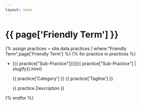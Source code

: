 ```yaml
---
layout: none
---
```


# {{ page['Friendly Term'] }} 

{% assign practices = site.data.practices | where:"Friendly Term",page['Friendly Term'] %}
{% for practice in practices  %}
  * [{{ practice["Sub-Practice"]}}]({{ practice["Sub-Practice"] | slugify}}.html)
    <p> {{ practice['Category'] }} {{ practice['Tagline'] }} </p>
    <p> {{ practice.Description }} </p>
{% endfor %}
